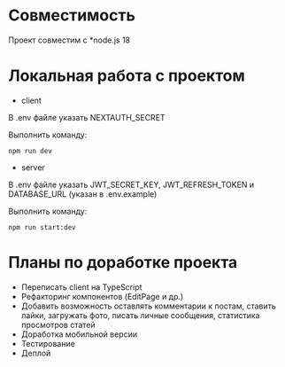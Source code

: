 # Совместимость

Проект совместим с *node.js 18

# Локальная работа с проектом

- client

В .env файле указать NEXTAUTH_SECRET

Выполнить команду:

```
npm run dev
```

- server

В .env файле указать JWT_SECRET_KEY, JWT_REFRESH_TOKEN и DATABASE_URL (указан в .env.example)

Выполнить команду:

```
npm run start:dev
```

# Планы по доработке проекта

- Переписать client на TypeScript
- Рефакторинг компонентов (EditPage и др.)
- Добавить возможность оставлять комментарии к постам, ставить лайки, загружать фото, писать личные сообщения, статистика просмотров статей
- Доработка мобильной версии
- Тестирование
- Деплой
